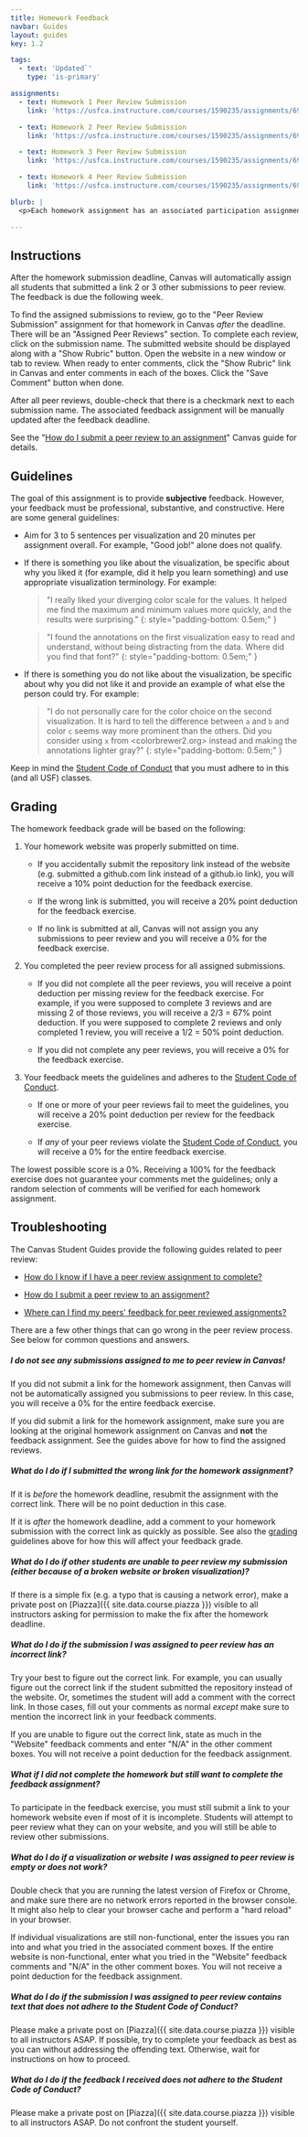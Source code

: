 ```yaml
---
title: Homework Feedback
navbar: Guides
layout: guides
key: 1.2

tags:
  - text: 'Updated`'
    type: 'is-primary'

assignments:
  - text: Homework 1 Peer Review Submission
    link: 'https://usfca.instructure.com/courses/1590235/assignments/6908002'

  - text: Homework 2 Peer Review Submission
    link: 'https://usfca.instructure.com/courses/1590235/assignments/6908006'

  - text: Homework 3 Peer Review Submission
    link: 'https://usfca.instructure.com/courses/1590235/assignments/6908008'

  - text: Homework 4 Peer Review Submission
    link: 'https://usfca.instructure.com/courses/1590235/assignments/6908018'

blurb: |
  <p>Each homework assignment has an associated participation assignment to provide peer feedback on the visualizations. Whereas the homework grading is as objective as possible, the homework feedback will be purposely subjective. It is important to understand how other people perceive your visualizations.</p>

---
```


## Instructions

After the homework submission deadline, Canvas will automatically assign all students that submitted a link 2 or 3 other submissions to peer review. The feedback is due the following week.

To find the assigned submissions to review, go to the "Peer Review Submission" assignment for that homework in Canvas *after* the deadline. There will be an "Assigned Peer Reviews" section. To complete each review, click on the submission name. The submitted website should be displayed along with a "Show Rubric" button. Open the website in a new window or tab to review. When ready to enter comments, click the "Show Rubric" link in Canvas and enter comments in each of the boxes. Click the "Save Comment" button when done.

After all peer reviews, double-check that there is a checkmark next to each submission name. The associated feedback assignment will be manually updated after the feedback deadline.

See the "[How do I submit a peer review to an assignment](https://guides.instructure.com/m/4212/l/54363-how-do-i-submit-a-peer-review-to-an-assignment)" Canvas guide for details.

## Guidelines

The goal of this assignment is to provide **subjective** feedback. However, your feedback must be professional, substantive, and constructive. Here are some general guidelines:

  - Aim for 3 to 5 sentences per visualization and 20 minutes per assignment overall. For example, "Good job!" alone does not qualify.

  - If there is something you like about the visualization, be specific about why you liked it (for example, did it help you learn something) and use appropriate visualization terminology. For example:

      > "I really liked your diverging color scale for the values. It helped me find the maximum and minimum values more quickly, and the results were surprising."
      {: style="padding-bottom: 0.5em;" }

      > "I found the annotations on the first visualization easy to read and understand, without being distracting from the data. Where did you find that font?"
      {: style="padding-bottom: 0.5em;" }

  - If there is something you do not like about the visualization, be specific about why you did not like it and provide an example of what else the person could try. For example:

      > "I do not personally care for the color choice on the second visualization. It is hard to tell the difference between `a` and `b` and color `c` seems way more prominent than the others. Did you consider using `x` from <colorbrewer2.org> instead and making the annotations lighter gray?"
      {: style="padding-bottom: 0.5em;" }

Keep in mind the [Student Code of Conduct](/syllabus.html#behavioral-expectations) that you must adhere to in this (and all USF) classes.

## Grading

The homework feedback grade will be based on the following:

  1. Your homework website was properly submitted on time.

      - If you accidentally submit the repository link instead of the website (e.g. submitted a github.com link instead of a github.io link), you will receive a 10% point deduction for the feedback exercise.

      - If the wrong link is submitted, you will receive a 20% point deduction for the feedback exercise.

      - If no link is submitted at all, Canvas will not assign you any submissions to peer review and <span class="has-text-danger">you will receive a 0%</span> for the feedback exercise.

  2. You completed the peer review process for all assigned submissions.

      - If you did not complete all the peer reviews, you will receive a point deduction per missing review for the feedback exercise. For example, if you were supposed to complete 3 reviews and are missing 2 of those reviews, you will receive a 2/3 = 67% point deduction. If you were supposed to complete 2 reviews and only completed 1 review, you will receive a 1/2 = 50% point deduction.

      - If you did not complete any peer reviews, <span class="has-text-danger">you will receive a 0%</span> for the feedback exercise.

  3. Your feedback meets the guidelines and adheres to the [Student Code of Conduct](/syllabus.html#behavioral-expectations).

      - If one or more of your peer reviews fail to meet the guidelines, you will receive a 20% point deduction per review for the feedback exercise.

      - If *any* of your peer reviews violate the [Student Code of Conduct](/syllabus.html#behavioral-expectations), <span class="has-text-danger">you will receive a 0%</span> for the entire feedback exercise.

The lowest possible score is a 0%. Receiving a 100% for the feedback exercise does not guarantee your comments met the guidelines; only a random selection of comments will be verified for each homework assignment.

## Troubleshooting

The Canvas Student Guides provide the following guides related to peer review:

  - [How do I know if I have a peer review assignment to complete?](https://guides.instructure.com/m/4212/l/103951-how-do-i-know-if-i-have-a-peer-review-assignment-to-complete)

  - [How do I submit a peer review to an assignment?](https://guides.instructure.com/m/4212/l/54363-how-do-i-submit-a-peer-review-to-an-assignment)

  - [Where can I find my peers' feedback for peer reviewed assignments?](https://guides.instructure.com/m/4212/l/103952-where-can-i-find-my-peers-feedback-for-peer-reviewed-assignments)

There are a few other things that can go wrong in the peer review process. See below for common questions and answers.

##### I do not see any submissions assigned to me to peer review in Canvas!

If you did not submit a link for the homework assignment, then Canvas will not be automatically assigned you submissions to peer review. In this case, <span class="has-text-danger">you will receive a 0%</span> for the entire feedback exercise.

If you did submit a link for the homework assignment, make sure you are looking at the original homework assignment on Canvas and **not** the feedback assignment. See the guides above for how to find the assigned reviews.

##### What do I do if I submitted the wrong link for the homework assignment?

If it is *before* the homework deadline, resubmit the assignment with the correct link. There will be no point deduction in this case.

If it is *after* the homework deadline, add a comment to your homework submission with the correct link as quickly as possible. See also the [grading](#grading) guidelines above for how this will affect your feedback grade.

##### What do I do if other students are unable to peer review my submission (either because of a broken website or broken visualization)?

If there is a simple fix (e.g. a typo that is causing a network error), make a private post on [Piazza]({{ site.data.course.piazza  }}) visible to all instructors asking for permission to make the fix after the homework deadline.

##### What do I do if the submission I was assigned to peer review has an incorrect link?

Try your best to figure out the correct link. For example, you can usually figure out the correct link if the student submitted the repository instead of the website. Or, sometimes the student will add a comment with the correct link. In those cases, fill out your comments as normal <em>except</em> make sure to mention the incorrect link in your feedback comments.

If you are unable to figure out the correct link, state as much in the "Website" feedback comments and enter "N/A" in the other comment boxes. You will not receive a point deduction for the feedback assignment.

##### What if I did not complete the homework but still want to complete the feedback assignment?

To participate in the feedback exercise, you must still submit a link to your homework website even if most of it is incomplete. Students will attempt to peer review what they can on your website, and you will still be able to review other submissions.

##### What do I do if a visualization or website I was assigned to peer review is empty or does not work?

Double check that you are running the latest version of Firefox or Chrome, and make sure there are no network errors reported in the browser console. It might also help to clear your browser cache and perform a "hard reload" in your browser.

If individual visualizations are still non-functional, enter the issues you ran into and what you tried in the associated comment boxes. If the entire website is non-functional, enter what you tried in the "Website" feedback comments and "N/A" in the other comment boxes. You will not receive a point deduction for the feedback assignment.

##### What do I do if the submission I was assigned to peer review contains text that does not adhere to the Student Code of Conduct?

Please make a private post on [Piazza]({{ site.data.course.piazza  }}) visible to all instructors ASAP. If possible, try to complete your feedback as best as you can without addressing the offending text. Otherwise, wait for instructions on how to proceed.

##### What do I do if the feedback I received does not adhere to the Student Code of Conduct?

Please make a private post on [Piazza]({{ site.data.course.piazza  }}) visible to all instructors ASAP. Do not confront the student yourself.
